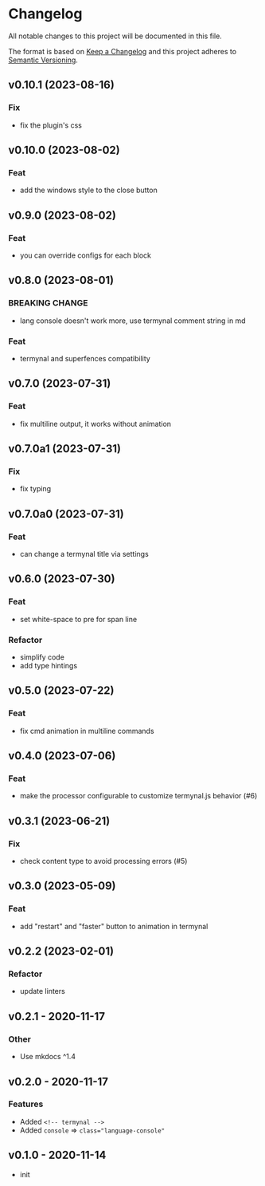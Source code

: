 # Changelog

All notable changes to this project will be documented in this file.

The format is based on [Keep a Changelog](http://keepachangelog.com/en/1.0.0/)
and this project adheres to [Semantic Versioning](http://semver.org/spec/v2.0.0.html).

## v0.10.1 (2023-08-16)

### Fix

- fix the plugin's css

## v0.10.0 (2023-08-02)

### Feat

- add the windows style to the close button

## v0.9.0 (2023-08-02)

### Feat

- you can override configs for each block

## v0.8.0 (2023-08-01)

### BREAKING CHANGE

- lang console doesn't work more, use termynal comment string in md

### Feat

- termynal and superfences compatibility

## v0.7.0 (2023-07-31)

### Feat

- fix multiline output, it works without animation

## v0.7.0a1 (2023-07-31)

### Fix

- fix typing

## v0.7.0a0 (2023-07-31)

### Feat

- can change a termynal title via settings

## v0.6.0 (2023-07-30)

### Feat

- set white-space to pre for span line

### Refactor

- simplify code
- add type hintings

## v0.5.0 (2023-07-22)

### Feat

- fix cmd animation in multiline commands

## v0.4.0 (2023-07-06)

### Feat

- make the processor configurable to customize termynal.js behavior (#6)

## v0.3.1 (2023-06-21)

### Fix

- check content type to avoid processing errors (#5)

## v0.3.0 (2023-05-09)

### Feat

- add "restart" and "faster" button to animation in termynal

## v0.2.2 (2023-02-01)

### Refactor

- update linters

## v0.2.1 - 2020-11-17

### Other

- Use mkdocs ^1.4

## v0.2.0 - 2020-11-17

### Features

- Added `<!-- termynal -->`
- Added `console` => `class="language-console"`

## v0.1.0 - 2020-11-14

- init
